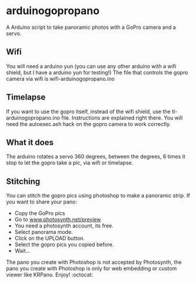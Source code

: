 arduinogopropano
================

A Arduino script to take panoramic photos with a GoPro camera and a servo.

Wifi
----

You will need a arduino yun (you can use any other arduino with a wifi shield, but I have a arduino yun for testing!)
The file that controls the gopro camera via wifi is wifi-arduinogopropano.ino

Timelapse
---------

If you want to use the gopro itself, instead of the wifi shield, use the tl-arduinogopropano.ino file. Instructions are explained right there. You will need the autoexec.ash hack on the gopro camera to work correctly.


What it does
------------

The arduino rotates a servo 360 degrees, between the degrees, 6 times it stop to let the gopro take a pic, via wifi or timelapse.

Stitching
----------

You can stitch the gopro pics using photoshop to make a panoramic strip. If you want to share your pano:
* Copy the GoPro pics
* Go to www.photosynth.net/preview 
* You need a photosynth account, its free.
* Select panorama mode.
* Click on the UPLOAD button.
* Select the gopro pics you copied before.
* Wait...

The pano you create with Photoshop is not accepted by Photosynth, the pano you create with Photoshop is only for web embedding or custom viewer like KRPano.
Enjoy! :octocat:
